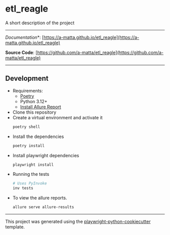# etl_reagle

A short description of the project

---

*Documentation**: [https://a-matta.github.io/etl_reagle](https://a-matta.github.io/etl_reagle)

**Source Code**: [https://github.com/a-matta/etl_reagle](https://github.com/a-matta/etl_reagle)

---

## Development

* Requirements:
  * [Poetry](https://python-poetry.org/)
  * Python 3.12+
  * [Install Allure Report](https://allurereport.org/docs/install/)
* Clone this repository
* Create a virtual environment and activate it
  ```sh
  poetry shell
  ```
* Install the dependencies
  ```sh
  poetry install
  ```
* Install playwright dependencies
  ```sh
  playwright install
  ```
* Running the tests
  ```sh
  # Uses PyInvoke
  inv tests
  ```
* To view the allure reports.
  ```sh
  allure serve allure-results
  ```

---

This project was generated using the [playwright-python-cookiecutter](https://github.com/a-matta/playwright-python-cookiecutter) template.
